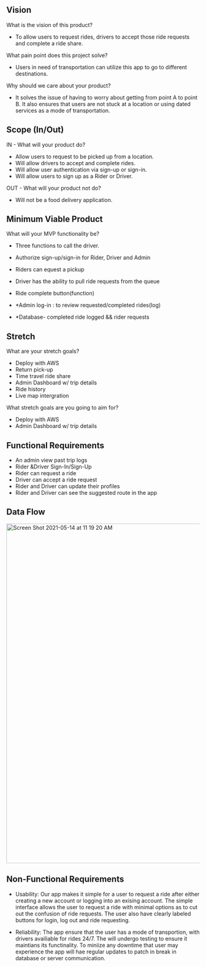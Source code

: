 ## Vision

What is the vision of this product?

  - To allow users to request rides, drivers to accept those ride requests and complete a ride share.

What pain point does this project solve?

  - Users in need of transportation can utilize this app to go to different destinations.

Why should we care about your product?

  - It solves the issue of having to worry about getting from point A to point B. It also ensures that users are not stuck at a location or using dated services as a mode of transportation.


## Scope (In/Out)

IN - What will your product do?

  - Allow users to request to be picked up from a location.
  - Will allow drivers to accept and complete rides.
  - Will allow user authentication via sign-up or sign-in.
  - Will allow users to sign up as a Rider or Driver.

OUT - What will your product not do?

 - Will not be a food delivery application.


## Minimum Viable Product

What will your MVP functionality be?

  - Three functions to call the driver.

  - Authorize sign-up/sign-in for Rider, Driver and Admin

  - Riders can equest a pickup

  - Driver has the ability to pull ride requests from the queue

  - Ride complete button(function)

  - *Admin log-in : to review requested/completed rides(log)

  - *Database- completed ride logged && rider requests



## Stretch

What are your stretch goals?

  - Deploy with AWS
  - Return pick-up
  - Time travel ride share
  - Admin Dashboard w/ trip details
  - Ride history
  - Live map intergration


What stretch goals are you going to aim for?

  - Deploy with AWS
  - Admin Dashboard w/ trip details

## Functional Requirements

   - An admin view past trip logs
   - Rider &Driver Sign-In/Sign-Up
   - Rider can request a ride
   - Driver can accept a ride request
   - Rider and Driver can update their profiles
   - Rider and Driver can see the suggested route in the app


## Data Flow

<img width="885" alt="Screen Shot 2021-05-14 at 11 19 20 AM" src="https://user-images.githubusercontent.com/66962689/118299356-40394d00-b4a6-11eb-9bd8-ef7c5eb92165.png">


## Non-Functional Requirements

  - Usability: Our app makes it simple for a user to request a ride after either creating a new account or logging into an exising account. The simple interface allows the user to request a ride with minimal options as to cut out the confusion of ride requests. The user also have clearly labeled buttons for login, log out and ride requesting.


  - Reliability: The app ensure that the user has a mode of transportion, with drivers availiable for rides 24/7. The will undergo testing to ensure it maintians its functinality. To miniize any downtime that user may experience the app will hae regular updates to patch in break in database or server communication.

